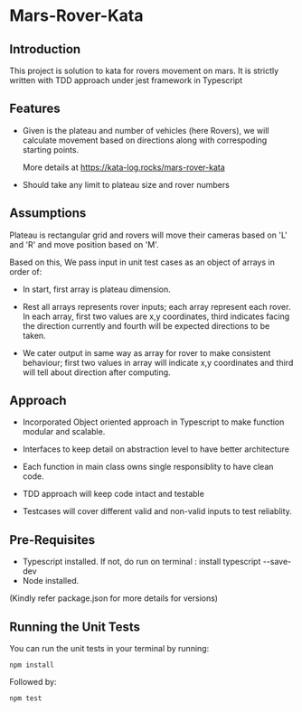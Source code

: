 # Mars-Rover-Kata

## Introduction

This project is solution to kata for rovers movement on mars.
It is strictly written with TDD approach under jest framework in Typescript

## Features

* Given is the plateau and number of vehicles (here Rovers), we will calculate movement based on directions along with correspoding starting points.
  
  More details at https://kata-log.rocks/mars-rover-kata

* Should take any limit to plateau size and rover numbers


## Assumptions

Plateau is rectangular grid and rovers will move their cameras based on 'L' and 'R' and move position based on 'M'.

Based on this, We pass input in unit test cases as an object of arrays in order of:
   * In start, first array is plateau dimension.
   * Rest all arrays represents rover inputs; each array represent each rover.
     In each array, first two values are x,y coordinates, 
     third indicates facing the direction currently and fourth will be expected directions to be taken.

   * We cater output in same way as array for rover to make consistent behaviour; 
      first two values in array will indicate x,y coordinates and third will tell about direction after computing.

## Approach

* Incorporated Object oriented approach in Typescript to make function modular and scalable.

* Interfaces to keep detail on abstraction level to have better architecture

* Each function in main class owns single responsiblity to have clean code.

* TDD approach will keep code intact and testable

* Testcases will cover different valid and non-valid inputs to test reliablity.      
 

## Pre-Requisites

* Typescript installed. If not, do run on terminal : install typescript --save-dev
* Node installed.

(Kindly refer package.json for more details for versions)


## Running the Unit Tests

You can run the unit tests in your terminal by running:

`npm install`

Followed by:

`npm test`
